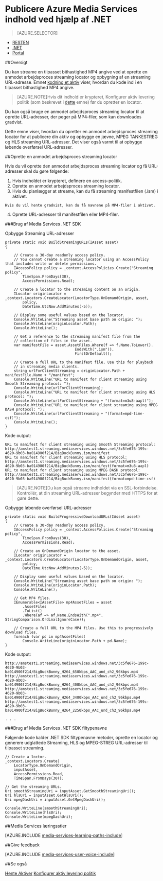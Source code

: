<properties 
    pageTitle="Publicere Azure Media Services indhold ved hjælp af .NET" 
    description="Få mere at vide, hvordan du opretter en locator, der bruges til at opbygge en streaming URL-adresse. Kodeeksempler, der er skrevet i C# og brug af Media Services SDK til .NET." 
    authors="juliako" 
    manager="erikre" 
    editor="" 
    services="media-services" 
    documentationCenter=""/>

<tags 
    ms.service="media-services" 
    ms.workload="media" 
    ms.tgt_pltfrm="na" 
    ms.devlang="na" 
    ms.topic="article" 
    ms.date="08/30/2016"
    ms.author="juliako"/>


# <a name="publish-azure-media-services-content-using-net"></a>Publicere Azure Media Services indhold ved hjælp af .NET
 
> [AZURE.SELECTOR]
- [RESTEN](media-services-rest-deliver-streaming-content.md)
- [.NET](media-services-deliver-streaming-content.md)
- [Portal](media-services-portal-publish.md)

##<a name="overview"></a>Oversigt

Du kan streame en tilpasset bithastighed MP4 angive ved at oprette en anmodet arbejdsproces streaming locator og opbygning af en streaming URL-adresse. Emnet [kodning et aktiv](media-services-encode-asset.md) viser, hvordan du kode ind i en tilpasset bithastighed MP4 angive. 

>[AZURE.NOTE]Hvis dit indhold er krypteret, Konfigurer aktiv levering politik (som beskrevet i [dette](media-services-dotnet-configure-asset-delivery-policy.md) emne) før du opretter en locator. 

Du kan også bruge en anmodet arbejdsproces streaming locator til at oprette URL-adresser, der peger på MP4-filer, som kan downloades gradvist.  

Dette emne viser, hvordan du opretter en anmodet arbejdsproces streaming locator for at publicere din aktiv og opbygge en jævne, MPEG TANKESTREG og HLS streaming URL-adresser. Det viser også varmt til at opbygge løbende overførsel URL-adresser. 
     
##<a name="create-an-ondemand-streaming-locator"></a>Oprette en anmodet arbejdsproces streaming locator

Hvis du vil oprette den anmodet arbejdsproces streaming locator og få URL-adresser skal du gøre følgende:

   1. Hvis indholdet er krypteret, definere en access-politik.
   2. Oprette en anmodet arbejdsproces streaming locator.
   3. Hvis du planlægger at streame, kan du få streaming manifestfilen (.ism) i aktivet. 
        
    Hvis du vil hente gradvist, kan du få navnene på MP4-filer i aktivet.  
   4. Oprette URL-adresser til manifestfilen eller MP4-filer. 
   

###<a name="use-media-services-net-sdk"></a>Brug af Media Services .NET SDK 

Opbygge Streaming URL-adresser 

    private static void BuildStreamingURLs(IAsset asset)
    {
    
        // Create a 30-day readonly access policy. 
        // You cannot create a streaming locator using an AccessPolicy that includes write or delete permissions.
        IAccessPolicy policy = _context.AccessPolicies.Create("Streaming policy",
            TimeSpan.FromDays(30),
            AccessPermissions.Read);
    
        // Create a locator to the streaming content on an origin. 
        ILocator originLocator = _context.Locators.CreateLocator(LocatorType.OnDemandOrigin, asset,
            policy,
            DateTime.UtcNow.AddMinutes(-5));
    
        // Display some useful values based on the locator.
        Console.WriteLine("Streaming asset base path on origin: ");
        Console.WriteLine(originLocator.Path);
        Console.WriteLine();
    
        // Get a reference to the streaming manifest file from the  
        // collection of files in the asset. 
        var manifestFile = asset.AssetFiles.Where(f => f.Name.ToLower().
                                    EndsWith(".ism")).
                                    FirstOrDefault();
        
        // Create a full URL to the manifest file. Use this for playback
        // in streaming media clients. 
        string urlForClientStreaming = originLocator.Path + manifestFile.Name + "/manifest";
        Console.WriteLine("URL to manifest for client streaming using Smooth Streaming protocol: ");
        Console.WriteLine(urlForClientStreaming);
        Console.WriteLine("URL to manifest for client streaming using HLS protocol: ");
        Console.WriteLine(urlForClientStreaming + "(format=m3u8-aapl)");
        Console.WriteLine("URL to manifest for client streaming using MPEG DASH protocol: ");
        Console.WriteLine(urlForClientStreaming + "(format=mpd-time-csf)"); 
        Console.WriteLine();
    }

Kode output:
    
    URL to manifest for client streaming using Smooth Streaming protocol:
    http://amstest1.streaming.mediaservices.windows.net/3c5fe676-199c-4620-9b03-ba014900f214/BigBuckBunny.ism/manifest
    URL to manifest for client streaming using HLS protocol:
    http://amstest1.streaming.mediaservices.windows.net/3c5fe676-199c-4620-9b03-ba014900f214/BigBuckBunny.ism/manifest(format=m3u8-aapl)
    URL to manifest for client streaming using MPEG DASH protocol:
    http://amstest1.streaming.mediaservices.windows.net/3c5fe676-199c-4620-9b03-ba014900f214/BigBuckBunny.ism/manifest(format=mpd-time-csf)
    

>[AZURE.NOTE]Du kan også streame indholdet via en SSL-forbindelse. Kontrollér, at din streaming URL-adresser begynder med HTTPS for at gøre dette. 

Opbygge løbende overførsel URL-adresser 

    private static void BuildProgressiveDownloadURLs(IAsset asset)
    {
        // Create a 30-day readonly access policy. 
        IAccessPolicy policy = _context.AccessPolicies.Create("Streaming policy",
            TimeSpan.FromDays(30),
            AccessPermissions.Read);
    
        // Create an OnDemandOrigin locator to the asset. 
        ILocator originLocator = _context.Locators.CreateLocator(LocatorType.OnDemandOrigin, asset,
            policy,
            DateTime.UtcNow.AddMinutes(-5));
    
        // Display some useful values based on the locator.
        Console.WriteLine("Streaming asset base path on origin: ");
        Console.WriteLine(originLocator.Path);
        Console.WriteLine();
    
        // Get MP4 files.
        IEnumerable<IAssetFile> mp4AssetFiles = asset
            .AssetFiles
            .ToList()
            .Where(af => af.Name.EndsWith(".mp4", StringComparison.OrdinalIgnoreCase));
                
        // Create a full URL to the MP4 files. Use this to progressively download files.
        foreach (var pd in mp4AssetFiles)
            Console.WriteLine(originLocator.Path + pd.Name);
    }

Kode output:
    
    http://amstest1.streaming.mediaservices.windows.net/3c5fe676-199c-4620-9b03-ba014900f214/BigBuckBunny_H264_650kbps_AAC_und_ch2_96kbps.mp4
    http://amstest1.streaming.mediaservices.windows.net/3c5fe676-199c-4620-9b03-ba014900f214/BigBuckBunny_H264_400kbps_AAC_und_ch2_96kbps.mp4
    http://amstest1.streaming.mediaservices.windows.net/3c5fe676-199c-4620-9b03-ba014900f214/BigBuckBunny_H264_3400kbps_AAC_und_ch2_96kbps.mp4
    http://amstest1.streaming.mediaservices.windows.net/3c5fe676-199c-4620-9b03-ba014900f214/BigBuckBunny_H264_2250kbps_AAC_und_ch2_96kbps.mp4
    
    . . . 

###<a name="use-media-services-net-sdk-extensions"></a>Brug af Media Services .NET SDK filtypenavne

Følgende kode kalder .NET SDK filtypenavne metoder, oprette en locator og generere udglattede Streaming, HLS og MPEG-STREG URL-adresser til tilpasset streaming.

    // Create a loctor.
    _context.Locators.Create(
        LocatorType.OnDemandOrigin,
        inputAsset,
        AccessPermissions.Read,
        TimeSpan.FromDays(30));
    
    // Get the streaming URLs.
    Uri smoothStreamingUri = inputAsset.GetSmoothStreamingUri();
    Uri hlsUri = inputAsset.GetHlsUri();
    Uri mpegDashUri = inputAsset.GetMpegDashUri();
    
    Console.WriteLine(smoothStreamingUri);
    Console.WriteLine(hlsUri);
    Console.WriteLine(mpegDashUri);


##<a name="media-services-learning-paths"></a>Media Services læringsstier

[AZURE.INCLUDE [media-services-learning-paths-include](../../includes/media-services-learning-paths-include.md)]

##<a name="provide-feedback"></a>Give feedback

[AZURE.INCLUDE [media-services-user-voice-include](../../includes/media-services-user-voice-include.md)]

##<a name="see-also"></a>Se også

[Hente Aktiver](media-services-deliver-asset-download.md)
[Konfigurer aktiv levering politik](media-services-dotnet-configure-asset-delivery-policy.md)
